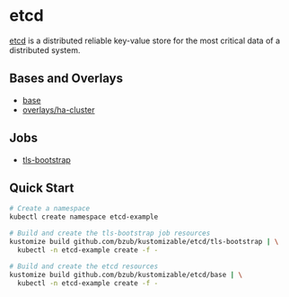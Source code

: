 # etcd

[etcd](https://etcd.io/) is a distributed reliable key-value store for the most
critical data of a distributed system.

## Bases and Overlays

- [base](base)
- [overlays/ha-cluster](overlays/ha-cluster)

## Jobs

- [tls-bootstrap](tls-bootstrap)

## Quick Start

```sh
# Create a namespace
kubectl create namespace etcd-example

# Build and create the tls-bootstrap job resources
kustomize build github.com/bzub/kustomizable/etcd/tls-bootstrap | \
  kubectl -n etcd-example create -f -

# Build and create the etcd resources
kustomize build github.com/bzub/kustomizable/etcd/base | \
  kubectl -n etcd-example create -f -
```
